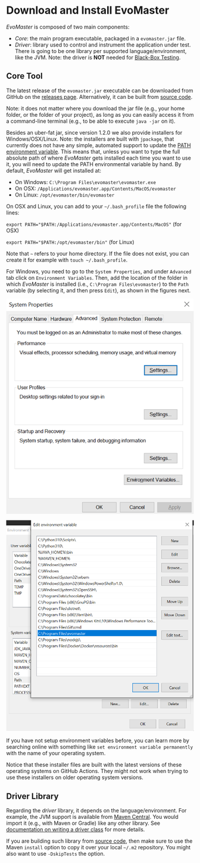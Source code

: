 # Download and Install EvoMaster


_EvoMaster_ is composed of two main components:

* *Core*: the main program executable, packaged in a `evomaster.jar` file.
* *Driver*: library used to control and instrument the application under test.
            There is going to be one library per supported language/environment,
            like the JVM.
            Note: the driver is __NOT__ needed for [Black-Box Testing](./blackbox.md). 


## Core Tool

The latest release of the `evomaster.jar` executable  can be downloaded from GitHub
 on the [releases page](https://github.com/EMResearch/EvoMaster/releases).
Alternatively, it can be built from [source code](./build.md).

Note: it does not matter where you download the jar file (e.g., your home folder, or the folder
of your project), as long as you can easily access it from a command-line terminal (e.g.,
to be able to execute `java -jar` on it).

Besides an uber-fat jar, since version 1.2.0 we also provide installers for Windows/OSX/Linux.
Note: the installers are built with `jpackage`, that currently does not have any simple, automated support to update 
 the [PATH environment variable](https://stackoverflow.com/questions/67784565/jpackage-update-path-environment-variable).
This means that, unless you want to type the full absolute path of where _EvoMaster_
gets installed each time you want to use it, you will need to update the PATH environmental variable by hand.
By default, _EvoMaster_ will get installed at:
* On Windows: `C:\Program Files\evomaster\evomaster.exe`
* On OSX: `/Applications/evomaster.app/Contents/MacOS/evomaster`
* On Linux: `/opt/evomaster/bin/evomaster`

On OSX and Linux, you can add to your `~/.bash_profile` file the following lines:

`export PATH="$PATH:/Applications/evomaster.app/Contents/MacOS"` (for OSX)

`export PATH="$PATH:/opt/evomaster/bin"` (for Linux)

Note that `~` refers to your home directory. 
If the file does not exist, you can create it for example with `touch ~/.bash_profile`.

For Windows, you need to go to the `System Properties`, and under `Advanced` tab click on `Environment Variables`.
Then, add the location of the folder in which _EvoMaster_ is installed (i.e., `C:\Program Files\evomaster`) to the `Path` variable (by selecting it, and then press `Edit`), as shown in the figures next. 

![](img/windows_system_properties.PNG)

![](img/windows_env_path.PNG)

If you have not setup environment variables before, you can learn more by searching online with something like `set environment variable permanently` with the name of your operating system. 

Notice that these installer files are built with the latest versions
of these operating systems on GitHub Actions.
They might not work when trying to use these installers on older operating system versions.


## Driver Library

Regarding the _driver_ library, it depends on the language/environment.
For example, the JVM support is available from [Maven Central](https://mvnrepository.com/artifact/org.evomaster). 
You would import it (e.g., with Maven or Gradle) like any other library.
See [documentation on writing a driver class](write_driver.md) for more details.

If you are building such library from [source code](./build.md), then make sure to
use the Maven `install` option to copy it over your local `~/.m2` repository.
You might also want to use `-DskipTests` the option. 
 
